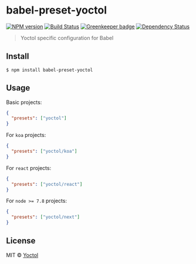 # babel-preset-yoctol

[![NPM version][npm-image]][npm-url]
[![Build Status][travis-image]][travis-url]
[![Greenkeeper badge](https://badges.greenkeeper.io/Yoctol/babel-preset-yoctol.svg)](https://greenkeeper.io/)
[![Dependency Status][david_img]][david_site]

> Yoctol specific configuration for Babel


## Install

```
$ npm install babel-preset-yoctol
```


## Usage

Basic projects:

```json
{
  "presets": ["yoctol"]
}
```

For `koa` projects:

```json
{
  "presets": ["yoctol/koa"]
}
```

For `react` projects:

```json
{
  "presets": ["yoctol/react"]
}
```

For `node >= 7.8` projects:

```json
{
  "presets": ["yoctol/next"]
}
```


## License

MIT © [Yoctol](https://github.com/Yoctol/babel-preset-yoctol)

[npm-image]: https://badge.fury.io/js/babel-preset-yoctol.svg
[npm-url]: https://npmjs.org/package/babel-preset-yoctol
[travis-image]: https://travis-ci.org/Yoctol/babel-preset-yoctol.svg
[travis-url]: https://travis-ci.org/Yoctol/babel-preset-yoctol
[david_img]: https://david-dm.org/Yoctol/babel-preset-yoctol.svg
[david_site]: https://david-dm.org/Yoctol/babel-preset-yoctol

